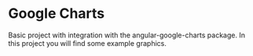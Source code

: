 # Google Charts
Basic project with integration with the angular-google-charts package. In this project you will find some example graphics.
